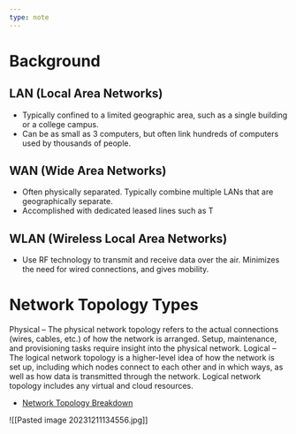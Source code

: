 ```yaml
---
type: note
---
```

# Background
## LAN (Local Area Networks)
- Typically confined to a limited geographic area, such as a single building or a college campus.
- Can be as small as 3 computers, but often link hundreds of computers used by thousands of people. 
## WAN (Wide Area Networks)
- Often physically separated. Typically combine multiple LANs that are geographically separate. 
- Accomplished with dedicated leased lines such as T
## WLAN (Wireless Local Area Networks)
- Use RF technology to transmit and receive data over the air. Minimizes the need for wired connections, and gives mobility. 
# Network Topology Types
Physical – The physical network topology refers to the actual connections (wires, cables, etc.) of how the network is arranged. Setup, maintenance, and provisioning tasks require insight into the physical network.
Logical – The logical network topology is a higher-level idea of how the network is set up, including which nodes connect to each other and in which ways, as well as how data is transmitted through the network. Logical network topology includes any virtual and cloud resources.


- [Network Topology Breakdown](https://www.dnsstuff.com/what-is-network-topology)

![[Pasted image 20231211134556.jpg]]